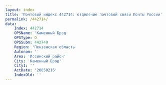 ```yaml
---
layout: index
title: 'Почтовый индекс 442714: отделение почтовой связи Почты России'
permalink: /442714/
data:
    Index: 442714
    OPSName: 'Каменный Брод'
    OPSType: О
    OPSSubm: 442749
    Region: 'Пензенская область'
    Autonom: ''
    Area: 'Иссинский район'
    City: 'Каменный Брод'
    City1: ''
    ActDate: '20050216'
    IndexOld: ''
---
```

